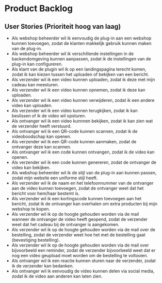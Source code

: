 # Product Backlog

## User Stories (Prioriteit hoog van laag)

* Als webshop beheerder wil ik eenvoudig de plug-in aan een webshop kunnen toevoegen, zodat de klanten makkelijk gebruik kunnen maken van de plug-in.
* Als webshop beheerder wil ik verschillende instellingen in de backendomgeving kunnen aanpassen, zodat ik de instellingen van de plug-in kan configureren.
* Als klant van de plugin wil ik op een landingspagina terecht komen, zodat ik kan kiezen tussen het uploaden of bekijken van een bericht.
* Als verzender wil ik een video kunnen uploaden, zodat ik deze met mijn cadeau kan meesturen.
* Als verzender wil ik een video kunnen opnemen, zodat ik deze kan uploaden.
* Als verzender wil ik een video kunnen verwijderen, zodat ik een andere video kan uploaden.
* Als verzender wil ik een video kunnen terugkijken, zodat ik kan beslissen of ik de video wil opsturen.
* Als ontvanger wil ik een video kunnnen bekijken, zodat ik kan zien wat de verzender heeft verstuurd.
* Als ontvanger wil ik een QR-code kunnen scannen, zodat ik de videoboodschap kan openen.
* Als verzender wil ik een QR-code kunnen aanmaken, zodat de ontvanger deze kan scannen.
* Als ontvanger wil ik een code kunnen ontvangen, zodat ik de video kan openen.
* Als verzender wil ik een code kunnen genereren, zodat de ontvanger de video kan bekijken.
* Als webshop beheerder wil ik de stijl van de plug-in aan kunnen passen, zodat mijn website een uniforme stijl heeft.
* Als verzender wil ik de naam en het telefoonnummer van de ontvanger aan de video kunnen toevoegen, zodat de ontvanger weet dat het bericht voor hem/haar bestemt is.
* Als verzender wil ik een kortingscode kunnen toevoegen aan het bericht, zodat ik de ontvanger kan overhalen om extra producten bij mijn webshop te kopen.
* Als verzender wil ik op de hoogte gehouden worden via de mail wanneer de ontvanger de video heeft geopend, zodat de verzender weet dat het cadeau bij de ontvanger is aangekomen.
* Als verzender wil ik op de hoogte gehouden worden via de mail over de bestelling, zodat de verzender weet hoe het met de bestelling gaat (bevestiging bestelling).
* Als verzender wil ik op de hoogte gehouden worden via de mail over bijvoorbeeld een reminder, zodat de verzender bijvoorbeeld weet dat er nog een video geupload moet worden om de bestelling te voltooien.
* Als ontvanger wil ik een reactie kunnen sturen naar de verzender, zodat ik de verzender kan bedanken.
* Als ontvanger wil ik eenvoudig de video kunnen delen via social media, zodat ik de video aan anderen kan laten zien.
